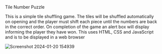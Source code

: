 Tile Number Puzzle

This is a simple tile shuffling game. The tiles will be shuffled automatically on opening and the player
must shift each piece until the numbers are back in the correct order. On completion of the game
an alert box will display informing the player they have won. This uses HTML, CSS and JavaScript and is 
to be displayed in a web browser

![Screenshot 2024-01-20 154939](https://github.com/William2716057/SlidingPuzzle/assets/77903649/2250c466-eb24-45f0-a67d-26d15e582889)
